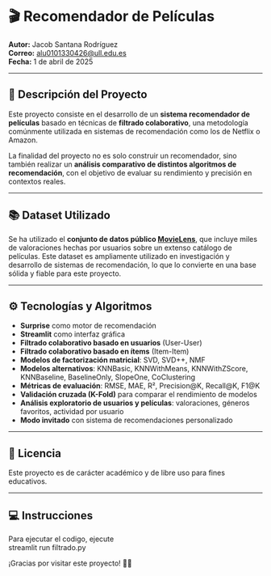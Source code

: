 # 🎬 Recomendador de Películas

**Autor:** Jacob Santana Rodríguez  
**Correo:** alu0101330426@ull.edu.es  
**Fecha:** 1 de abril de 2025  

---

## 📌 Descripción del Proyecto

Este proyecto consiste en el desarrollo de un **sistema recomendador de películas** basado en técnicas de **filtrado colaborativo**, una metodología comúnmente utilizada en sistemas de recomendación como los de Netflix o Amazon.

La finalidad del proyecto no es solo construir un recomendador, sino también realizar un **análisis comparativo de distintos algoritmos de recomendación**, con el objetivo de evaluar su rendimiento y precisión en contextos reales.

---

## 📚 Dataset Utilizado

Se ha utilizado el **conjunto de datos público [MovieLens](https://grouplens.org/datasets/movielens/)**, que incluye miles de valoraciones hechas por usuarios sobre un extenso catálogo de películas. Este dataset es ampliamente utilizado en investigación y desarrollo de sistemas de recomendación, lo que lo convierte en una base sólida y fiable para este proyecto.

---

## ⚙️ Tecnologías y Algoritmos

- **Surprise** como motor de recomendación
- **Streamlit** como interfaz gráfica
- **Filtrado colaborativo basado en usuarios** (User-User)
- **Filtrado colaborativo basado en ítems** (Item-Item)
- **Modelos de factorización matricial**: SVD, SVD++, NMF
- **Modelos alternativos**: KNNBasic, KNNWithMeans, KNNWithZScore, KNNBaseline, BaselineOnly, SlopeOne, CoClustering
- **Métricas de evaluación**: RMSE, MAE, R², Precision@K, Recall@K, F1@K
- **Validación cruzada (K-Fold)** para comparar el rendimiento de modelos
- **Análisis exploratorio de usuarios y películas**: valoraciones, géneros favoritos, actividad por usuario
- **Modo invitado** con sistema de recomendaciones personalizado

---

## 📝 Licencia

Este proyecto es de carácter académico y de libre uso para fines educativos.

---

## 💻 Instrucciones 

Para ejecutar el codigo, ejecute  
streamlit run filtrado.py


¡Gracias por visitar este proyecto! 🎥✨
